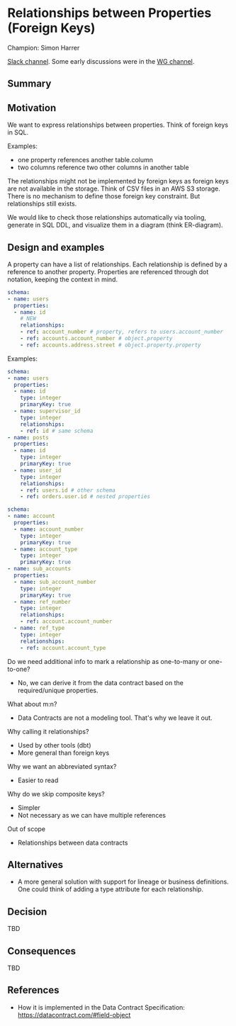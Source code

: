 # Relationships between Properties (Foreign Keys)

Champion: Simon Harrer

[Slack channel](https://data-mesh-learning.slack.com/archives/C08BUU150LF). Some early discussions were in the [WG channel](https://data-mesh-learning.slack.com/archives/C089S376YGM).

## Summary

## Motivation

We want to express relationships between properties. Think of foreign keys in SQL. 

Examples:
- one property references another table.column
- two columns reference two other columns in another table

The relationships might not be implemented by foreign keys as foreign keys are not available in the storage. 
Think of CSV files in an AWS S3 storage. There is no mechanism to define those foreign key constraint. 
But relationships still exists.

We would like to check those relationships automatically via tooling, generate in SQL DDL, and visualize them in a diagram (think ER-diagram).

## Design and examples

A property can have a list of relationships. Each relationship is defined by a reference to another property. Properties are referenced through dot notation, keeping the context in mind.

```yaml
schema:
- name: users
  properties:
  - name: id
    # NEW
    relationships:
    - ref: account_number # property, refers to users.account_number
    - ref: accounts.account_number # object.property
    - ref: accounts.address.street # object.property.property
```

Examples:

```yaml
schema:
- name: users
  properties:
  - name: id
    type: integer
    primaryKey: true
  - name: supervisor_id
    type: integer
    relationships:
    - ref: id # same schema
- name: posts
  properties:
  - name: id
    type: integer
    primaryKey: true
  - name: user_id
    type: integer
    relationships:
    - ref: users.id # other schema
    - ref: orders.user.id # nested properties
```

```yaml
schema:
- name: account
  properties:
  - name: account_number
    type: integer
    primaryKey: true
  - name: account_type
    type: integer
    primaryKey: true
- name: sub_accounts
  properties:
  - name: sub_account_number
    type: integer
    primaryKey: true
  - name: ref_number
    type: integer
    relationships:
    - ref: account.account_number
  - name: ref_type
    type: integer
    relationships:
    - ref: account.account_type
```

Do we need additional info to mark a relationship as one-to-many or one-to-one?
- No, we can derive it from the data contract based on the required/unique properties.

What about m:n?
- Data Contracts are not a modeling tool. That's why we leave it out.

Why calling it relationships?
- Used by other tools (dbt)
- More general than foreign keys

Why we want an abbreviated syntax?
- Easier to read

Why do we skip composite keys?
- Simpler
- Not necessary as we can have multiple references

Out of scope
- Relationships between data contracts

## Alternatives

- A more general solution with support for lineage or business definitions. One could think of adding a type attribute for each relationship.

## Decision

TBD

## Consequences

TBD

## References

- How it is implemented in the Data Contract Specification: https://datacontract.com/#field-object
